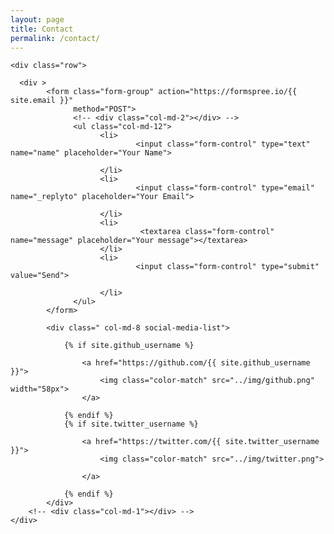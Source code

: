 ```yaml
---
layout: page
title: Contact
permalink: /contact/
---
```

<div class="wrapper">

    <div class="row">
    
      <div >
            <form class="form-group" action="https://formspree.io/{{ site.email }}"
                  method="POST">
                  <!-- <div class="col-md-2"></div> -->
                  <ul class="col-md-12">
                        <li>
                                <input class="form-control" type="text" name="name" placeholder="Your Name">
      
                        </li>
                        <li>
                                <input class="form-control" type="email" name="_replyto" placeholder="Your Email"> 
                 
                        </li>
                        <li>
                                 <textarea class="form-control" name="message" placeholder="Your message"></textarea>
                        </li>
                        <li>
                                <input class="form-control" type="submit" value="Send">
                         
                        </li>
                  </ul>     
            </form>
         
            <div class=" col-md-8 social-media-list">

                {% if site.github_username %}
        
                    <a href="https://github.com/{{ site.github_username }}">
                        <img class="color-match" src="../img/github.png" width="58px">
                    </a>
              
                {% endif %}
                {% if site.twitter_username %}
                
                    <a href="https://twitter.com/{{ site.twitter_username }}">
                        <img class="color-match" src="../img/twitter.png">

                    </a>
            
                {% endif %}
            </div>
        <!-- <div class="col-md-1"></div> -->
    </div>
        
</div>